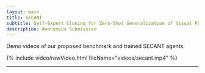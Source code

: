 ```yaml
---
layout: main
title: SECANT
subtitle: Self-Expert Cloning for Zero-Shot Generalization of Visual Policies
description: Anonymous Submission 
---
```


Demo videos of our proposed benchmark and trained SECANT agents. 

{% include video/rawVideo.html fileName="videos/secant.mp4" %}

-------------

